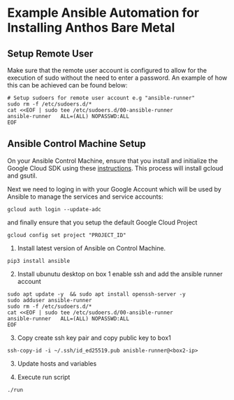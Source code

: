 # Example Ansible Automation for Installing Anthos Bare Metal


## Setup Remote User
Make sure that the remote user account is configured to allow for the execution of sudo without the need to enter a password.  An example of how this can be achieved can be found below:

```
# Setup sudoers for remote user account e.g "ansible-runner"
sudo rm -f /etc/sudoers.d/*
cat <<EOF | sudo tee /etc/sudoers.d/00-ansible-runner
ansible-runner   ALL=(ALL) NOPASSWD:ALL
EOF
```

## Ansible Control Machine Setup
On your Ansible Control Machine, ensure that you install and initialize the Google Cloud SDK using these [instructions](https://cloud.google.com/sdk/docs). This process will install gcloud and gsutil.

Next we need to loging in with your Google Account which will be used by Ansible to manage the services and service accounts:
```
gcloud auth login --update-adc
```
and finally ensure that you setup the default Google Cloud Project
```
gcloud config set project "PROJECT_ID"
```


1. Install latest version of Ansible on Control Machine. 
```
pip3 install ansible
```
2. Install ubunutu desktop on box 1 enable ssh and add the ansible runner account
```
sudo apt update -y  && sudo apt install openssh-server -y
sudo adduser ansible-runner
sudo rm -f /etc/sudoers.d/*
cat <<EOF | sudo tee /etc/sudoers.d/00-ansible-runner
ansible-runner   ALL=(ALL) NOPASSWD:ALL
EOF
```

3. Copy create ssh key pair and copy public key to box1
```
ssh-copy-id -i ~/.ssh/id_ed25519.pub anisble-runner@<box2-ip>
```
3. Update hosts and variables

4. Execute run script
```
./run
```
